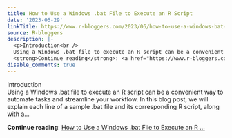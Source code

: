 ```yaml
---
title: How to Use a Windows .bat File to Execute an R Script
date: '2023-06-29'
linkTitle: https://www.r-bloggers.com/2023/06/how-to-use-a-windows-bat-file-to-execute-an-r-script/
source: R-bloggers
description: |-
  <p>Introduction<br />
  Using a Windows .bat file to execute an R script can be a convenient way to automate tasks and streamline your workflow. In this blog post, we will explain each line of a sample .bat file and its corresponding R script, along with a...</p>
  <strong>Continue reading</strong>: <a href="https://www.r-bloggers.com/2023/06/how-to-use-a-windows-bat-file-to-execute-an-r-script/">How to Use a Windows .bat File to Execute an R ...
disable_comments: true
---
```

<p>Introduction<br />
Using a Windows .bat file to execute an R script can be a convenient way to automate tasks and streamline your workflow. In this blog post, we will explain each line of a sample .bat file and its corresponding R script, along with a...</p>
<strong>Continue reading</strong>: <a href="https://www.r-bloggers.com/2023/06/how-to-use-a-windows-bat-file-to-execute-an-r-script/">How to Use a Windows .bat File to Execute an R ...
